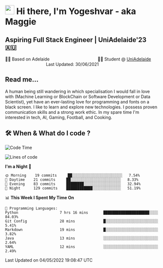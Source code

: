 <h1><img src="https://emojis.slackmojis.com/emojis/images/1531849430/4246/blob-sunglasses.gif?1531849430" width="30"/> Hi there, I'm Yogeshvar - aka Maggie</h1>

## Aspiring Full Stack Engineer | UniAdelaide'23 🇦🇺  
🏂🏻  Based on Adelaide &nbsp;&nbsp;&nbsp;&nbsp;&nbsp;&nbsp;&nbsp;&nbsp;&nbsp;&nbsp;&nbsp;&nbsp;&nbsp;&nbsp;&nbsp;&nbsp;&nbsp;&nbsp;&nbsp;&nbsp;&nbsp;&nbsp;&nbsp;&nbsp;&nbsp;&nbsp;&nbsp;&nbsp;&nbsp;&nbsp;&nbsp;&nbsp;&nbsp;&nbsp;&nbsp;&nbsp;&nbsp;&nbsp;&nbsp;👨‍💻 Student @ [UniAdelaide](https://www.adelaide.edu.au)   &nbsp;&nbsp;&nbsp;&nbsp;&nbsp;&nbsp;&nbsp;&nbsp;&nbsp;&nbsp;&nbsp;&nbsp;&nbsp;&nbsp;&nbsp;&nbsp;&nbsp;&nbsp;&nbsp;&nbsp;&nbsp;&nbsp;&nbsp;&nbsp;&nbsp;&nbsp;&nbsp;&nbsp;&nbsp;&nbsp;&nbsp;&nbsp; &nbsp;Last Updated: 30/06/2021

## Read me...

A human being still wandering in which specialisation I would fall in love with (Machine Learning or BlockChain or Software Development or Data Scientist), yet have an ever-lasting love for programming and fonts on a black screen. I like to learn and explore new technologies. I possess proven communication skills and a strong work ethic. In my spare time I'm interested in tech, AI, Gaming, Football, and Cooking.

## 🛠 When & What do I code ?  

<!--START_SECTION:waka-->
![Code Time](http://img.shields.io/badge/Code%20Time-1%2C410%20hrs%2016%20mins-blue)

![Lines of code](https://img.shields.io/badge/From%20Hello%20World%20I%27ve%20Written-1%20Million%20lines%20of%20code-blue)

**I'm a Night 🦉** 

```text
🌞 Morning    19 commits     ██░░░░░░░░░░░░░░░░░░░░░░░   7.54% 
🌆 Daytime    21 commits     ██░░░░░░░░░░░░░░░░░░░░░░░   8.33% 
🌃 Evening    83 commits     ████████░░░░░░░░░░░░░░░░░   32.94% 
🌙 Night      129 commits    ████████████░░░░░░░░░░░░░   51.19%

```


📊 **This Week I Spent My Time On** 

```text
💬 Programming Languages: 
Python                   7 hrs 16 mins       █████████████████████░░░░   84.03% 
Git Config               28 mins             █░░░░░░░░░░░░░░░░░░░░░░░░   5.41% 
Markdown                 19 mins             █░░░░░░░░░░░░░░░░░░░░░░░░   3.82% 
Java                     13 mins             ░░░░░░░░░░░░░░░░░░░░░░░░░   2.64% 
YAML                     12 mins             ░░░░░░░░░░░░░░░░░░░░░░░░░   2.49%

```


 Last Updated on 04/05/2022 19:08:47 UTC
<!--END_SECTION:waka-->
